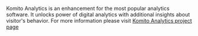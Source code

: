 Komito Analytics is an enhancement for the most popular analytics software.
It unlocks power of digital analytics with additional insights about visitor's behavior.
For more information please visit [Komito Analytics project page](http://datamart.github.io/Komito)
